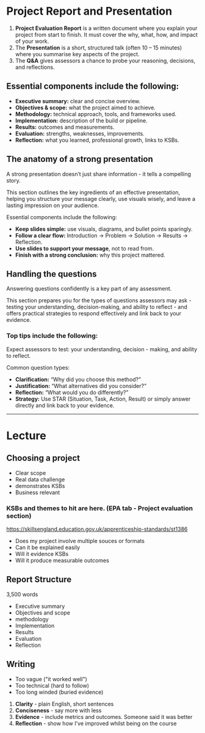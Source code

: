 # Project Report and Presentation

1. **Project Evaluation Report** is a written document where you explain your project from start to finish. It must cover the why, what, how, and impact of your work.
2. The **Presentation** is a short, structured talk (often 10 – 15 minutes) where you summarise key aspects of the project.
3. The **Q&A** gives assessors a chance to probe your reasoning, decisions, and reflections.

## Essential components include the following:

- **Executive summary:** clear and concise overview.
- **Objectives & scope:** what the project aimed to achieve.
- **Methodology:** technical approach, tools, and frameworks used.
- **Implementation:** description of the build or pipeline.
- **Results:** outcomes and measurements.
- **Evaluation:** strengths, weaknesses, improvements.
- **Reflection:** what you learned, professional growth, links to KSBs.

## The anatomy of a strong presentation

A strong presentation doesn’t just share information - it tells a compelling story.

This section outlines the key ingredients of an effective presentation, helping you structure your message clearly, use visuals wisely, and leave a lasting impression on your audience.

Essential components include the following:

- **Keep slides simple:** use visuals, diagrams, and bullet points sparingly.
- **Follow a clear flow:** Introduction → Problem → Solution → Results → Reflection.
- **Use slides to support your message**, not to read from.
- **Finish with a strong conclusion:** why this project mattered.

## Handling the questions

Answering questions confidently is a key part of any assessment.

This section prepares you for the types of questions assessors may ask - testing your understanding, decision-making, and ability to reflect - and offers practical strategies to respond effectively and link back to your evidence.

### Top tips include the following:

Expect assessors to test: your understanding, decision - making, and ability to reflect.

Common question types:

- **Clarification:** “Why did you choose this method?”
- **Justification:** “What alternatives did you consider?”
- **Reflection:** “What would you do differently?”
- **Strategy:** Use STAR (Situation, Task, Action, Result) or simply answer directly and link back to your evidence.

---

# Lecture 

## Choosing a project

- Clear scope
- Real data challenge
- demonstrates KSBs
- Business relevant

### KSBs and themes to hit are here. (EPA tab - Project evaluation section)

https://skillsengland.education.gov.uk/apprenticeship-standards/st1386

- Does my project involve multiple souces or formats
- Can it be explained easily
- Will it evidence KSBs
- Will it produce measurable outcomes

## Report Structure

3,500 words

- Executive summary
- Objectives and scope
- methodology
- Implementation
- Results
- Evaluation
- Reflection

## Writing

- Too vague ("it worked well")
- Too technical (hard to follow)
- Too long winded (buried evidence)

1. **Clarity** - plain English, short sentences
2. **Conciseness** - say more with less
3. **Evidence** - include metrics and outcomes. Someone said it was better
4. **Reflection** - show how I've improved whilst being on the course






